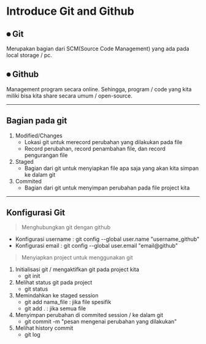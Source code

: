 # Introduce Git and Github
## ⏺ Git
Merupakan bagian dari SCM(Source Code Management) yang ada pada local storage / pc.

## ⏺ Github
Management program secara online. Sehingga, program / code yang kita miliki bisa kita share secara umum / open-source.

---
## Bagian pada git
1. Modified/Changes
   * Lokasi git untuk merecord perubahan yang dilakukan pada file
   * Record perubahan, record penambahan file, dan record pengurangan file
2. Staged
   * Bagian dari git untuk menyiapkan file apa saja yang akan kita simpan ke dalam git
3. Commited
   * Bagian dari git untuk menyimpan perubahan pada file project kita

---
## Konfigurasi Git
>Menghubungkan git dengan github
- Konfigurasi username : git config --global user.name "username_github"
- Konfigurasi email : git config --global user.email "email@github"

>Menyiapkan project untuk menggunakan git
1. Initialisasi git / mengaktifkan git pada project kita
   - git init
2. Melihat status git pada project
   - git status
3. Memindahkan ke staged session
   - git add nama_file : jika file spesifik
   - git add . : jika semua file
4. Menyimpan perubahan di commited session / ke dalam git
   - git commit -m "pesan mengenai perubahan yang dilakukan"
5. Melihat history commit
   - git log